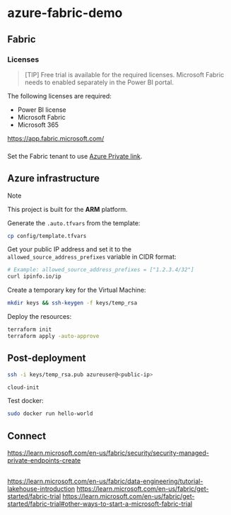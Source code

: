# azure-fabric-demo

## Fabric

### Licenses

> [TIP]
> Free trial is available for the required licenses. Microsoft Fabric needs to enabled separately in the Power BI portal.

The following licenses are required:

- Power BI license
- Microsoft Fabric
- Microsoft 365


https://app.fabric.microsoft.com/


### 

Set the Fabric tenant to use [Azure Private link][1].




## Azure infrastructure

> [!NOTE]
> This project is built for the **ARM** platform.

Generate the `.auto.tfvars` from the template:

```sh
cp config/template.tfvars
```

Get your public IP address and set it to the `allowed_source_address_prefixes` variable in CIDR format:

```sh
# Example: allowed_source_address_prefixes = ["1.2.3.4/32"]
curl ipinfo.io/ip
```

Create a temporary key for the Virtual Machine:

```sh
mkdir keys && ssh-keygen -f keys/temp_rsa
```

Deploy the resources:

```sh
terraform init
terraform apply -auto-approve
```

## Post-deployment

```sh
ssh -i keys/temp_rsa.pub azureuser@<public-ip>
```

```sh
cloud-init
```

Test docker:

```sh
sudo docker run hello-world
```

## Connect

https://learn.microsoft.com/en-us/fabric/security/security-managed-private-endpoints-create


##


https://learn.microsoft.com/en-us/fabric/data-engineering/tutorial-lakehouse-introduction
https://learn.microsoft.com/en-us/fabric/get-started/fabric-trial
https://learn.microsoft.com/en-us/fabric/get-started/fabric-trial#other-ways-to-start-a-microsoft-fabric-trial



[1]: https://learn.microsoft.com/en-us/fabric/security/security-private-links-use
